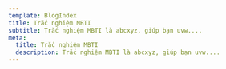 ```yaml
---
template: BlogIndex
title: Trắc nghiệm MBTI
subtitle: Trắc nghiệm MBTI là abcxyz, giúp bạn uvw....
meta:
  title: Trắc nghiệm MBTI
  description: Trắc nghiệm MBTI là abcxyz, giúp bạn uvw....
---
```

